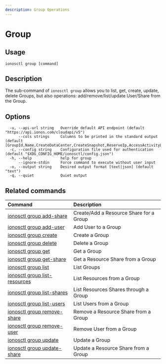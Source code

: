 ```yaml
---
description: Group Operations
---
```


# Group

## Usage

```text
ionosctl group [command]
```

## Description

The sub-command of `ionosctl group` allows you to list, get, create, update, delete Groups, but also operations: add/remove/list/update User/Share from the Group.

## Options

```text
  -u, --api-url string   Override default API endpoint (default "https://api.ionos.com/cloudapi/v5")
      --cols strings     Columns to be printed in the standard output (default [GroupId,Name,CreateDataCenter,CreateSnapshot,ReserveIp,AccessActivityLog,CreatePcc,S3Privilege,CreateBackupUnit,CreateInternetAccess,CreateK8s])
  -c, --config string    Configuration file used for authentication (default "$XDG_CONFIG_HOME/ionosctl/config.json")
  -h, --help             help for group
      --ignore-stdin     Force command to execute without user input
  -o, --output string    Desired output format [text|json] (default "text")
  -q, --quiet            Quiet output
```

## Related commands

| Command | Description |
| :--- | :--- |
| [ionosctl group add-share](add-share.md) | Create/Add a Resource Share for a Group |
| [ionosctl group add-user](add-user.md) | Add User to a Group |
| [ionosctl group create](create.md) | Create a Group |
| [ionosctl group delete](delete.md) | Delete a Group |
| [ionosctl group get](get.md) | Get a Group |
| [ionosctl group get-share](get-share.md) | Get a Resource Share from a Group |
| [ionosctl group list](list.md) | List Groups |
| [ionosctl group list-resources](list-resources.md) | List Resources from a Group |
| [ionosctl group list-shares](list-shares.md) | List Resources Shares through a Group |
| [ionosctl group list-users](list-users.md) | List Users from a Group |
| [ionosctl group remove-share](remove-share.md) | Remove a Resource Share from a Group |
| [ionosctl group remove-user](remove-user.md) | Remove User from a Group |
| [ionosctl group update](update.md) | Update a Group |
| [ionosctl group update-share](update-share.md) | Update a Resource Share from a Group |


